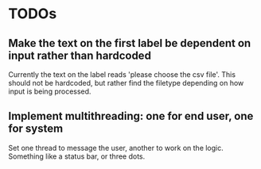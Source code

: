 TODOs
=====

Make the text on the first label be dependent on input rather than hardcoded
-----------------------------------------------------------------------------
Currently the text on the label reads 'please choose the csv file'. This should
not be hardcoded, but rather find the filetype depending on how input is being
processed.

Implement multithreading: one for end user, one for system
----------------------------------------------------------
Set one thread to message the user, another to work on 
the logic. Something like a status bar, or three dots.